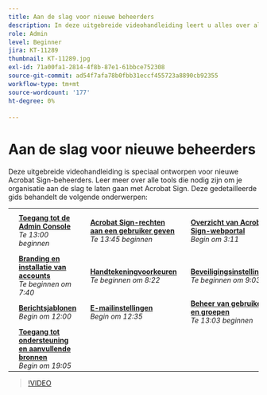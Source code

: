 ```yaml
---
title: Aan de slag voor nieuwe beheerders
description: In deze uitgebreide videohandleiding leert u alles over alle tools die nodig zijn om uw organisatie aan de slag te krijgen met Acrobat Sign
role: Admin
level: Beginner
jira: KT-11289
thumbnail: KT-11289.jpg
exl-id: 71a00fa1-2814-4f8b-87e1-61bbce752308
source-git-commit: ad54f7afa78b0fbb31eccf455723a8890cb92355
workflow-type: tm+mt
source-wordcount: '177'
ht-degree: 0%

---
```


# Aan de slag voor nieuwe beheerders

Deze uitgebreide videohandleiding is speciaal ontworpen voor nieuwe Acrobat Sign-beheerders. Leer meer over alle tools die nodig zijn om je organisatie aan de slag te laten gaan met Acrobat Sign. Deze gedetailleerde gids behandelt de volgende onderwerpen:

<table style="table-layout:auto">
<tr>
  <td>
    <a href="https://video.tv.adobe.com/v/343565/?autoplay=true&t=60">
      <img alt="Afbeelding vooruitspoelen" src="../assets/Stepforward_18.png" />
    </a>
  </td>
  <td>
     <a href="https://video.tv.adobe.com/v/343565/?autoplay=true&t=60"><strong>Toegang tot de Admin Console</strong></a>
         <br>
        <em>Te 13:00 beginnen</em>
    </td>
    <td>
    <a href="https://video.tv.adobe.com/v/343565/?autoplay=true&t=105">
      <img alt="Afbeelding vooruitspoelen" src="../assets/Stepforward_18.png" />
    </a>
  </td>
  <td>
     <a href="https://video.tv.adobe.com/v/343565/?autoplay=true&t=105"><strong>Acrobat Sign-rechten aan een gebruiker geven</strong></a>
        <br>
        <em>Te 13:45 beginnen</em>
    </td>
    <td>
    <a href="https://video.tv.adobe.com/v/343565/?autoplay=true&t=191">
      <img alt="Afbeelding vooruitspoelen" src="../assets/Stepforward_18.png" />
    </a>
  </td>
  <td>
     <a href="https://video.tv.adobe.com/v/343565/?autoplay=true&t=191"><strong>Overzicht van Acrobat Sign-webportal</strong></a>
        <br>
        <em>Begin om 3:11</em>
    </td>
    <td>
    <a href="https://video.tv.adobe.com/v/343565/?autoplay=true&t=358">
      <img alt="Afbeelding vooruitspoelen" src="../assets/Stepforward_18.png" />
    </a>
  </td>
  <td>
     <a href="https://video.tv.adobe.com/v/343565/?autoplay=true&t=358"><strong>Algemene instellingen en configuraties</strong></a>
        <br>
        <em>Te beginnen om 5:58</em>
    </td>
  </tr>
  <tr>
    <td>
    <a href="https://video.tv.adobe.com/v/343565/?autoplay=true&t=460">
      <img alt="Afbeelding vooruitspoelen" src="../assets/Stepforward_18.png" />
    </a>
  </td>
  <td>
     <a href="https://video.tv.adobe.com/v/343565/?autoplay=true&t=460"><strong>Branding en installatie van accounts</strong></a>
         <br>
        <em>Te beginnen om 7:40</em>
    </td>
    <td>
    <a href="https://video.tv.adobe.com/v/343565/?autoplay=true&t=502">
      <img alt="Afbeelding vooruitspoelen" src="../assets/Stepforward_18.png" />
    </a>
  </td>
  <td>
     <a href="https://video.tv.adobe.com/v/343565/?autoplay=true&t=502"><strong>Handtekeningvoorkeuren</strong></a>
        <br>
        <em>Te beginnen om 8:22</em>
    </td>
    <td>
    <a href="https://video.tv.adobe.com/v/343565/?autoplay=true&t=543">
      <img alt="Afbeelding vooruitspoelen" src="../assets/Stepforward_18.png" />
    </a>
  </td>
  <td>
     <a href="https://video.tv.adobe.com/v/343565/?autoplay=true&t=543"><strong>Beveiligingsinstellingen</strong></a>
        <br>
        <em>Te beginnen om 9:03</em>
    </td>
    <td>
    <a href="https://video.tv.adobe.com/v/343565/?autoplay=true&t=595">
      <img alt="Afbeelding vooruitspoelen" src="../assets/Stepforward_18.png" />
    </a>
  </td>
  <td>
     <a href="https://video.tv.adobe.com/v/343565/?autoplay=true&t=595"><strong>Verzendinstellingen</strong></a>
        <br>
        <em>Te beginnen om 9:55</em>
    </td>
  </tr>
  <tr>
    <td>
    <a href="https://video.tv.adobe.com/v/343565/?autoplay=true&t=720">
      <img alt="Afbeelding vooruitspoelen" src="../assets/Stepforward_18.png" />
    </a>
  </td>
  <td>
     <a href="https://video.tv.adobe.com/v/343565/?autoplay=true&t=720"><strong>Berichtsjablonen</strong></a>
         <br>
        <em>Begin om 12:00</em>
    </td>
    <td>
    <a href="https://video.tv.adobe.com/v/343565/?autoplay=true&t=755">
      <img alt="Afbeelding vooruitspoelen" src="../assets/Stepforward_18.png" />
    </a>
  </td>
  <td>
     <a href="https://video.tv.adobe.com/v/343565/?autoplay=true&t=755"><strong>E-mailinstellingen</strong></a>
        <br>
        <em>Begin om 12:35</em>
    </td>
    <td>
    <a href="https://video.tv.adobe.com/v/343565/?autoplay=true&t=783">
      <img alt="Afbeelding vooruitspoelen" src="../assets/Stepforward_18.png" />
    </a>
  </td>
  <td>
     <a href="https://video.tv.adobe.com/v/343565/?autoplay=true&t=783"><strong>Beheer van gebruikers en groepen</strong></a>
        <br>
        <em>Te 13:03 beginnen</em>
    </td>
    <td>
    <a href="https://video.tv.adobe.com/v/343565/?autoplay=true&t=917">
      <img alt="Afbeelding vooruitspoelen" src="../assets/Stepforward_18.png" />
    </a>
  </td>
  <td>
     <a href="https://video.tv.adobe.com/v/343565/?autoplay=true&t=917"><strong>Workflows maken en activeren</strong></a>
        <br>
        <em>Te 15:17 beginnen</em>
  </td>
</tr>
<tr>
  <td>
     <a href="https://video.tv.adobe.com/v/343565/?autoplay=true&t=1145">
      <img alt="Afbeelding vooruitspoelen" src="../assets/Stepforward_18.png" />
    </a>
    </td>
    <td>
     <a href="https://video.tv.adobe.com/v/343565/?autoplay=true&t=1145"><strong>Toegang tot ondersteuning en aanvullende bronnen</strong></a>
        <br>
        <em>Begin om 19:05</em>
    </td>
  </tr>
  </table>

>[!VIDEO](https://video.tv.adobe.com/v/343565?hidetitle=true)

